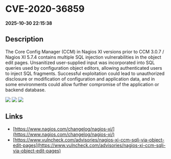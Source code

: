 # CVE-2020-36859

**2025-10-30 22:15:38**

## Description
The Core Config Manager (CCM) in Nagios XI versions prior to CCM 3.0.7 / Nagios XI 5.7.4 contains multiple SQL injection vulnerabilities in the object edit pages. Unsanitized user-supplied input was incorporated into SQL queries used by configuration object editors, allowing authenticated users to inject SQL fragments. Successful exploitation could lead to unauthorized disclosure or modification of configuration and application data, and in some environments could allow further compromise of the application or backend database.

![](https://img.shields.io/static/v1?label=Score&message=8.7&color=red)
![](https://img.shields.io/static/v1?label=Severity&message=HIGH&color=red)
![](https://img.shields.io/static/v1?label=CWE&message=SQL&color=green)

## Links
- [https://www.nagios.com/changelog/nagios-xi/](https://www.nagios.com/changelog/nagios-xi/)
- [https://www.vulncheck.com/advisories/nagios-xi-ccm-sqli-via-object-edit-pages](https://www.vulncheck.com/advisories/nagios-xi-ccm-sqli-via-object-edit-pages)

